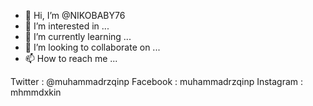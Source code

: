 - 👋 Hi, I’m @NIKOBABY76
- 👀 I’m interested in ...
- 🌱 I’m currently learning ...
- 💞️ I’m looking to collaborate on ...
- 📫 How to reach me ...

<!---
NIKOBABY76/NIKOBABY76 is a ✨ special ✨ repository because its `README.md` (this file) appears on your GitHub profile.
You can click the Preview link to take a look at your changes.
--->
Twitter : @muhammadrzqinp
Facebook : muhammadrzqinp
Instagram : mhmmdxkin
